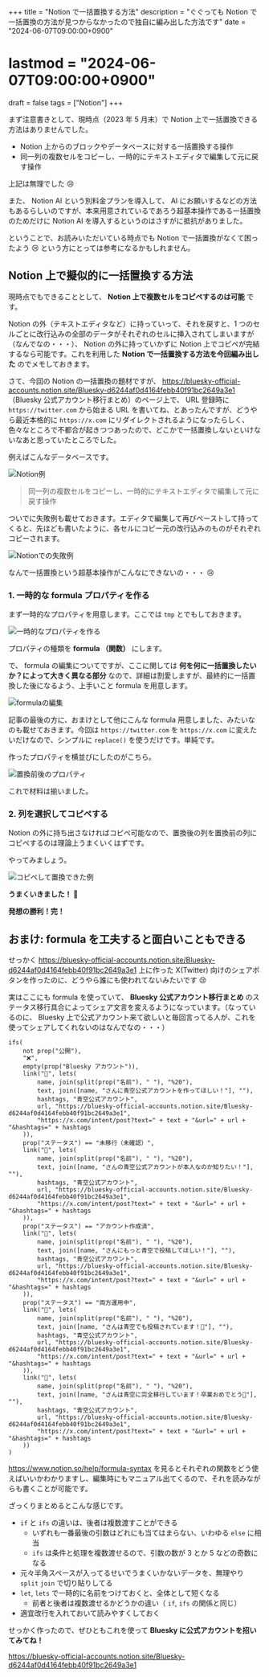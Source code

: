 +++
title = "Notion で一括置換する方法"
description = "ぐぐっても Notion で一括置換の方法が見つからなかったので独自に編み出した方法です"
date = "2024-06-07T09:00:00+0900"
# lastmod = "2024-06-07T09:00:00+0900"
draft = false
tags = ["Notion"]
+++

まず注意書きとして、現時点（2023 年 5 月末）で Notion 上で一括置換できる方法はありませんでした。

- Notion 上からのブロックやデータベースに対する一括置換する操作
- 同一列の複数セルをコピーし、一時的にテキストエディタで編集して元に戻す操作

上記は無理でした :cry:

また、 Notion AI という別料金プランを導入して、 AI にお願いするなどの方法もあるらしいのですが、本来用意されているであろう超基本操作である一括置換のためだけに Notion AI を導入するというのはさすがに抵抗がありました。

ということで、お読みいただいている時点でも Notion で一括置換がなくて困ったよう :cry: という方にとっては参考になるかもしれません。

## Notion 上で擬似的に一括置換する方法

現時点でもできることとして、 **Notion 上で複数セルをコピペするのは可能** です。

Notion の外（テキストエディタなど）に持っていって、それを戻すと、1 つのセルごとに改行込みの全部のデータがそれぞれのセルに挿入されてしまいますが（なんでなの・・・）、 Notion の外に持っていかずに Notion 上でコピペが完結するなら可能です。これを利用した **Notion で一括置換する方法を今回編み出した** のでメモしておきます。

さて、今回の Notion の一括置換の題材ですが、 https://bluesky-official-accounts.notion.site/Bluesky-d6244af0d4164febb40f91bc2649a3e1 （Bluesky 公式アカウント移行まとめ）のページ上で、 URL 登録時に `https://twitter.com` から始まる URL を書いてね、とあったんですが、どうやら最近本格的に `https://x.com` にリダイレクトされるようになったらしく、色々なところで不都合が起きつつあったので、どこかで一括置換しないといけないなあと思っていたところでした。

例えばこんなデータベースです。

![Notion例](resource01.png)

> 同一列の複数セルをコピーし、一時的にテキストエディタで編集して元に戻す操作

ついでに失敗例も載せておきます。エディタで編集して再びペーストして持ってくると、先ほども書いたように、各セルにコピー元の改行込みのものがそれぞれコピーされます。

![Notionでの失敗例](resource02.png)

なんで一括置換という超基本操作がこんなにできないの・・・ :cry:

### 1. 一時的な formula プロパティを作る

まず一時的なプロパティを用意します。ここでは `tmp` とでもしておきます。

![一時的なプロパティを作る](resource03.png)

プロパティの種類を **formula （関数）** にします。

で、 formula の編集についてですが、ここに関しては **何を何に一括置換したいか？によって大きく異なる部分** なので、詳細は割愛しますが、最終的に一括置換した後になるよう、上手いこと formula を用意します。

![formulaの編集](resource04.png)

記事の最後の方に、おまけとして他にこんな formula 用意しました、みたいなのも載せておきます。今回は `https://twitter.com` を `https://x.com` に変えたいだけなので、シンプルに `replace()` を使うだけです。単純です。

作ったプロパティを横並びにしたのがこちら。

![置換前後のプロパティ](resource05.png)

これで材料は揃いました。

### 2. 列を選択してコピペする

Notion の外に持ち出さなければコピペ可能なので、置換後の列を置換前の列にコピペするのは理論上うまくいくはずです。

やってみましょう。

![コピペして置換できた例](resource06.png)

**うまくいきました！ :tada:**

**発想の勝利！完！**

## おまけ: formula を工夫すると面白いこともできる

せっかく https://bluesky-official-accounts.notion.site/Bluesky-d6244af0d4164febb40f91bc2649a3e1 上に作った X(Twitter) 向けのシェアボタンを作ったのに、どうやら誰にも使われてないみたいです :cry:

実はここにも formula を使っていて、 **Bluesky 公式アカウント移行まとめ** のステータス移行具合によってシェア文言を変えるようになっています。（なっているのに、 Bluesky 上で公式アカウント来て欲しいと毎回言ってる人が、これを使ってシェアしてくれないのはなんでなの・・・）

```
ifs(
	not prop("公開"),
	"❌",
	empty(prop("Bluesky アカウント")),
	link("🔗", lets(
		name, join(split(prop("名前"), " "), "%20"),
		text, join([name, "さんに青空公式アカウントを作ってほしい！"], ""),
		hashtags, "青空公式アカウント",
		url, "https://bluesky-official-accounts.notion.site/Bluesky-d6244af0d4164febb40f91bc2649a3e1",
		"https://x.com/intent/post?text=" + text + "&url=" + url + "&hashtags=" + hashtags
	)),
	prop("ステータス") == "未移行（未確認）",
	link("🔗", lets(
		name, join(split(prop("名前"), " "), "%20"),
		text, join([name, "さんの青空公式アカウントが本人なのか知りたい！"], ""),
		hashtags, "青空公式アカウント",
		url, "https://bluesky-official-accounts.notion.site/Bluesky-d6244af0d4164febb40f91bc2649a3e1",
		"https://x.com/intent/post?text=" + text + "&url=" + url + "&hashtags=" + hashtags
	)),
	prop("ステータス") == "アカウント作成済",
	link("🔗", lets(
		name, join(split(prop("名前"), " "), "%20"),
		text, join([name, "さんにもっと青空で投稿してほしい！"], ""),
		hashtags, "青空公式アカウント",
		url, "https://bluesky-official-accounts.notion.site/Bluesky-d6244af0d4164febb40f91bc2649a3e1",
		"https://x.com/intent/post?text=" + text + "&url=" + url + "&hashtags=" + hashtags
	)),
	prop("ステータス") == "両方運用中",
	link("🔗", lets(
		name, join(split(prop("名前"), " "), "%20"),
		text, join([name, "さんは青空でも投稿されています！🦋"], ""),
		hashtags, "青空公式アカウント",
		url, "https://bluesky-official-accounts.notion.site/Bluesky-d6244af0d4164febb40f91bc2649a3e1",
		"https://x.com/intent/post?text=" + text + "&url=" + url + "&hashtags=" + hashtags
	)),
	link("🔗", lets(
		name, join(split(prop("名前"), " "), "%20"),
		text, join([name, "さんは青空に完全移行しています！卒業おめでとう🎉"], ""),
		hashtags, "青空公式アカウント",
		url, "https://bluesky-official-accounts.notion.site/Bluesky-d6244af0d4164febb40f91bc2649a3e1",
		"https://x.com/intent/post?text=" + text + "&url=" + url + "&hashtags=" + hashtags
	))
)
```

https://www.notion.so/help/formula-syntax を見るとそれぞれの関数をどう使えばいいかわかりますし、編集時にもマニュアル出てくるので、それを読みながらも書くことが可能です。

ざっくりまとめるとこんな感じです。

- `if` と `ifs` の違いは、後者は複数渡すことができる
  - いずれも一番最後の引数はどれにも当てはまらない、いわゆる `else` に相当
  - `ifs` は条件と処理を複数渡せるので、引数の数が 3 とか 5 などの奇数になる
- 元々半角スペースが入ってるせいでうまくいかないデータを、無理やり `split` `join` で切り貼りしてる
- `let`, `lets` で一時的に名前をつけておくと、全体として短くなる
  - 前者と後者は複数渡せるかどうかの違い（ `if`, `ifs` の関係と同じ）
- 適宜改行を入れておいて読みやすくしておく

せっかく作ったので、ぜひともこれを使って **Bluesky に公式アカウントを招いてみてね！**

https://bluesky-official-accounts.notion.site/Bluesky-d6244af0d4164febb40f91bc2649a3e1

